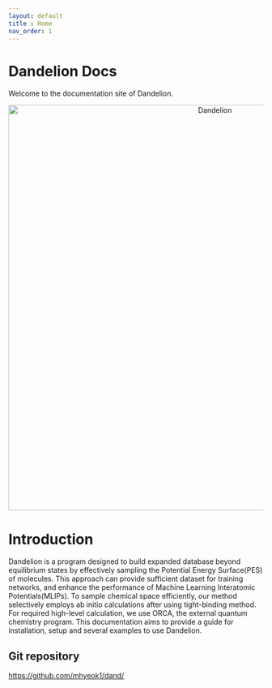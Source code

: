 ```yaml
---
layout: default
title : Home
nav_order: 1
---
```



# Dandelion Docs
Welcome to the documentation site of Dandelion.
<div align="center">
  <img src="https://github.com/user-attachments/assets/263ea92e-9bf7-4f4c-81a1-026434de812c" alt="Dandelion" width="800">
</div>

# Introduction
Dandelion is a program designed to build expanded database beyond equilibrium states by  effectively sampling the Potential Energy Surface(PES) of molecules. This approach can provide sufficient dataset for training networks, and enhance the performance of Machine Learning Interatomic Potentials(MLIPs). To sample chemical space efficiently, our method selectively employs ab initio calculations after using tight-binding method. For required high-level calculation, we use ORCA, the external quantum chemistry program. This documentation aims to provide a guide for installation, setup and several examples to use Dandelion. 

## Git repository
<https://github.com/mhyeok1/dand/>
